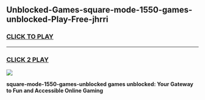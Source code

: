 
## Unblocked-Games-square-mode-1550-games-unblocked-Play-Free-jhrri
<h3>
<a href="https://premium76.site?title=square-mode-1550-games-unblocked&ref=23A">CLICK TO PLAY</a></h3>
<hr>

<h3>
<a href="https://premium76.site?title=square-mode-1550-games-unblocked&ref=23A">CLICK 2 PLAY</a>
  
</h3>

<a href="https://premium76.site?title=square-mode-1550-games-unblocked&ref=23A"><img src="https://clearcache.store/games.png"></a>


**square-mode-1550-games-unblocked games unblocked: Your Gateway to Fun and Accessible Online Gaming**
